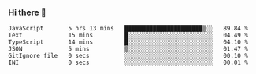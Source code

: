 ### Hi there 👋

<!--START_SECTION:waka-->

```text
JavaScript       5 hrs 13 mins   ██████████████████████▒░░   89.84 %
Text             15 mins         █░░░░░░░░░░░░░░░░░░░░░░░░   04.49 %
TypeScript       14 mins         █░░░░░░░░░░░░░░░░░░░░░░░░   04.10 %
JSON             5 mins          ▒░░░░░░░░░░░░░░░░░░░░░░░░   01.47 %
GitIgnore file   0 secs          ░░░░░░░░░░░░░░░░░░░░░░░░░   00.10 %
INI              0 secs          ░░░░░░░░░░░░░░░░░░░░░░░░░   00.01 %
```

<!--END_SECTION:waka-->

<!--
**arlenxuzj/arlenxuzj** is a ✨ _special_ ✨ repository because its `README.md` (this file) appears on your GitHub profile.

Here are some ideas to get you started:

- 🔭 I’m currently working on ...
- 🌱 I’m currently learning ...
- 👯 I’m looking to collaborate on ...
- 🤔 I’m looking for help with ...
- 💬 Ask me about ...
- 📫 How to reach me: ...
- 😄 Pronouns: ...
- ⚡ Fun fact: ...
-->

